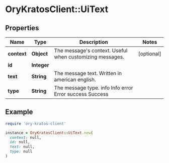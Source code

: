 # OryKratosClient::UiText

## Properties

| Name | Type | Description | Notes |
| ---- | ---- | ----------- | ----- |
| **context** | **Object** | The message&#39;s context. Useful when customizing messages. | [optional] |
| **id** | **Integer** |  |  |
| **text** | **String** | The message text. Written in american english. |  |
| **type** | **String** | The message type. info Info error Error success Success |  |

## Example

```ruby
require 'ory-kratos-client'

instance = OryKratosClient::UiText.new(
  context: null,
  id: null,
  text: null,
  type: null
)
```

